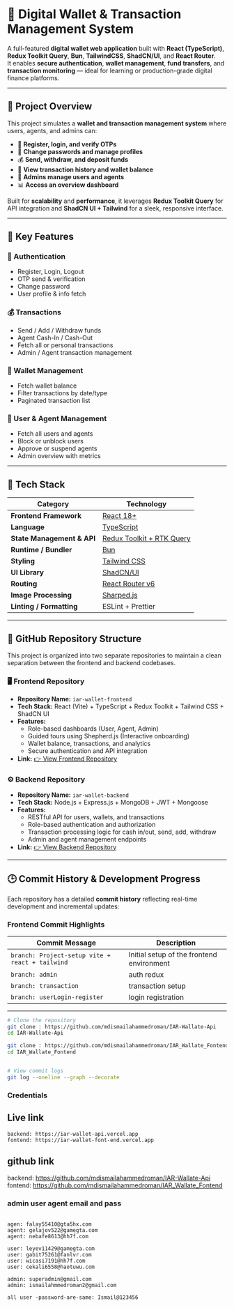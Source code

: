 # 💸 Digital Wallet & Transaction Management System

A full-featured **digital wallet web application** built with **React (TypeScript)**, **Redux Toolkit Query**, **Bun**, **TailwindCSS**, **ShadCN/UI**, and **React Router**.  
It enables **secure authentication**, **wallet management**, **fund transfers**, and **transaction monitoring** — ideal for learning or production-grade digital finance platforms.

---

## 🚀 Project Overview

This project simulates a **wallet and transaction management system** where users, agents, and admins can:

- 👤 **Register, login, and verify OTPs**
- 🔐 **Change passwords and manage profiles**
- 💰 **Send, withdraw, and deposit funds**
- 🧾 **View transaction history and wallet balance**
- 🧍 **Admins manage users and agents**
- 📊 **Access an overview dashboard**

Built for **scalability** and **performance**, it leverages **Redux Toolkit Query** for API integration and **ShadCN UI + Tailwind** for a sleek, responsive interface.

---

## 🧠 Key Features

### 🔐 Authentication
- Register, Login, Logout  
- OTP send & verification  
- Change password  
- User profile & info fetch  

### 💰 Transactions
- Send / Add / Withdraw funds  
- Agent Cash-In / Cash-Out  
- Fetch all or personal transactions  
- Admin / Agent transaction management  

### 💼 Wallet Management
- Fetch wallet balance  
- Filter transactions by date/type  
- Paginated transaction list  

### 🧍 User & Agent Management
- Fetch all users and agents  
- Block or unblock users  
- Approve or suspend agents  
- Admin overview with metrics  

---

## 🧱 Tech Stack

| Category | Technology |
|-----------|-------------|
| **Frontend Framework** | [React 18+](https://react.dev/) |
| **Language** | [TypeScript](https://www.typescriptlang.org/) |
| **State Management & API** | [Redux Toolkit + RTK Query](https://redux-toolkit.js.org/) |
| **Runtime / Bundler** | [Bun](https://bun.sh/) |
| **Styling** | [Tailwind CSS](https://tailwindcss.com/) |
| **UI Library** | [ShadCN/UI](https://ui.shadcn.com/) |
| **Routing** | [React Router v6](https://reactrouter.com/) |
| **Image Processing** | [Sharped.js](https://github.com/lovell/sharp) |
| **Linting / Formatting** | ESLint + Prettier |

---

## 📁 GitHub Repository Structure

This project is organized into two separate repositories to maintain a clean separation between the frontend and backend codebases.

### 🖥️ Frontend Repository
- **Repository Name:** `iar-wallet-frontend`
- **Tech Stack:** React (Vite) + TypeScript + Redux Toolkit + Tailwind CSS + ShadCN UI
- **Features:**
  - Role-based dashboards (User, Agent, Admin)
  - Guided tours using Shepherd.js (Interactive onboarding)
  - Wallet balance, transactions, and analytics
  - Secure authentication and API integration
- **Link:** [👉 View Frontend Repository](https://github.com/your-username/iar-wallet-frontend)

### ⚙️ Backend Repository
- **Repository Name:** `iar-wallet-backend`
- **Tech Stack:** Node.js + Express.js + MongoDB + JWT + Mongoose
- **Features:**
  - RESTful API for users, wallets, and transactions
  - Role-based authentication and authorization
  - Transaction processing logic for cash in/out, send, add, withdraw
  - Admin and agent management endpoints
- **Link:** [👉 View Backend Repository](https://github.com/your-username/iar-wallet-backend)

---

## 🕒 Commit History & Development Progress

Each repository has a detailed **commit history** reflecting real-time development and incremental updates:

### Frontend Commit Highlights
| Commit Message | Description |
|----------------|-------------|
| `branch: Project-setup vite + react + tailwind` | Initial setup of the frontend environment |
| `branch: admin` | auth redux|
| `branch: transaction` | transaction setup|
| `branch: userLogin-register` | login registration  |
---



```bash
# Clone the repository
git clone : https://github.com/mdismailahammedroman/IAR-Wallate-Api
cd IAR-Wallate-Api

git clone : https://github.com/mdismailahammedroman/IAR_Wallate_Fontend
cd IAR_Wallate_Fontend


# View commit logs
git log --oneline --graph --decorate


```
### Credentials 
## Live link
```
backend: https://iar-wallet-api.vercel.app
fontend: https://iar-wallet-font-end.vercel.app
```
## github link

backend: https://github.com/mdismailahammedroman/IAR-Wallate-Api
fontend: https://github.com/mdismailahammedroman/IAR_Wallate_Fontend
### admin user agent email and pass
```

agen: falay55410@gta5hx.com
agent: gelajov522@gamegta.com
agent: nebafe8613@hh7f.com

user: leyev11429@gamegta.com
user: gabit75261@fanlvr.com
user: wicasi7191@hh7f.com
user: cekali6558@haotuwu.com

admin: superadmin@gmail.com
admin: ismailahmmedroman2@gmail.com

all user -password-are-same: Ismail@123456
